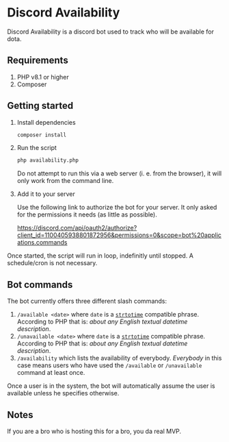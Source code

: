 # Discord Availability

Discord Availability is a discord bot used to track who will be available for dota.

## Requirements

1. PHP v8.1 or higher
1. Composer

## Getting started

1. Install dependencies

    ```sh
    composer install
    ```

1. Run the script

    ```sh
    php availability.php
    ```

    Do not attempt to run this via a web server (i. e. from the browser), it will only work from the command line.

1. Add it to your server

    Use the following link to authorize the bot for your server. It only asked for the permissions it needs (as little as possible).

    https://discord.com/api/oauth2/authorize?client_id=1100405938801872956&permissions=0&scope=bot%20applications.commands

Once started, the script will run in loop, indefinitly until stopped. A schedule/cron is not necessary.

## Bot commands

The bot currently offers three different slash commands:

1. `/available <date>` where `date` is a [`strtotime`](https://www.php.net/manual/en/function.strtotime.php) compatible phrase. According to PHP that is: _about any English textual datetime description_.
2. `/unavailable <date>` where `date` is a [`strtotime`](https://www.php.net/manual/en/function.strtotime.php) compatible phrase. According to PHP that is: _about any English textual datetime description_.
3. `/availability` which lists the availability of everybody. _Everybody_ in this case means users who have used the `/available` or `/unavailable` command at least once.

Once a user is in the system, the bot will automatically assume the user is available unless he specifies otherwise.

## Notes

If you are a bro who is hosting this for a bro, you da real MVP.
